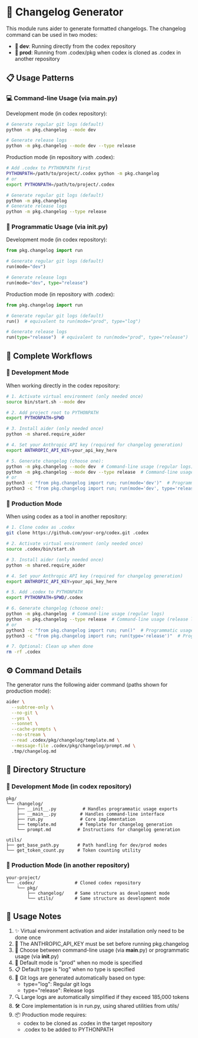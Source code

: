 # 📝 Changelog Generator

This module runs aider to generate formatted changelogs. The changelog command can be used in two modes:
- **🔧 dev**: Running directly from the codex repository
- **🚀 prod**: Running from .codex/pkg when codex is cloned as .codex in another repository

## 📋 Usage Patterns

### 💻 Command-line Usage (via __main__.py)

Development mode (in codex repository):
```bash
# Generate regular git logs (default)
python -m pkg.changelog --mode dev

# Generate release logs
python -m pkg.changelog --mode dev --type release
```

Production mode (in repository with .codex):
```bash
# Add .codex to PYTHONPATH first
PYTHONPATH=/path/to/project/.codex python -m pkg.changelog
# or
export PYTHONPATH=/path/to/project/.codex

# Generate regular git logs (default)
python -m pkg.changelog
# Generate release logs
python -m pkg.changelog --type release
```

### 🔧 Programmatic Usage (via __init__.py)

Development mode (in codex repository):
```python
from pkg.changelog import run

# Generate regular git logs (default)
run(mode="dev")

# Generate release logs
run(mode="dev", type="release")
```

Production mode (in repository with .codex):
```python
from pkg.changelog import run

# Generate regular git logs (default)
run()  # equivalent to run(mode="prod", type="log")

# Generate release logs
run(type="release")  # equivalent to run(mode="prod", type="release")
```

## 🚀 Complete Workflows

### 🔧 Development Mode

When working directly in the codex repository:

```bash
# 1. Activate virtual environment (only needed once)
source bin/start.sh --mode dev

# 2. Add project root to PYTHONPATH
export PYTHONPATH=$PWD

# 3. Install aider (only needed once)
python -m shared.require_aider

# 4. Set your Anthropic API key (required for changelog generation)
export ANTHROPIC_API_KEY=your_api_key_here

# 5. Generate changelog (choose one):
python -m pkg.changelog --mode dev  # Command-line usage (regular logs)
python -m pkg.changelog --mode dev --type release  # Command-line usage (release logs)
# or
python3 -c "from pkg.changelog import run; run(mode='dev')"  # Programmatic usage (regular logs)
python3 -c "from pkg.changelog import run; run(mode='dev', type='release')"  # Programmatic usage (release logs)
```

### 🚀 Production Mode

When using codex as a tool in another repository:

```bash
# 1. Clone codex as .codex
git clone https://github.com/your-org/codex.git .codex

# 2. Activate virtual environment (only needed once)
source .codex/bin/start.sh

# 3. Install aider (only needed once)
python -m shared.require_aider

# 4. Set your Anthropic API key (required for changelog generation)
export ANTHROPIC_API_KEY=your_api_key_here

# 5. Add .codex to PYTHONPATH
export PYTHONPATH=$PWD/.codex

# 6. Generate changelog (choose one):
python -m pkg.changelog  # Command-line usage (regular logs)
python -m pkg.changelog --type release  # Command-line usage (release logs)
# or
python3 -c "from pkg.changelog import run; run()"  # Programmatic usage (regular logs)
python3 -c "from pkg.changelog import run; run(type='release')"  # Programmatic usage (release logs)

# 7. Optional: Clean up when done
rm -rf .codex
```

## ⚙️ Command Details

The generator runs the following aider command (paths shown for production mode):

```bash
aider \
  --subtree-only \
  --no-git \
  --yes \
  --sonnet \
  --cache-prompts \
  --no-stream \
  --read .codex/pkg/changelog/template.md \
  --message-file .codex/pkg/changelog/prompt.md \
  .tmp/changelog.md
```

## 📁 Directory Structure

### 🔧 Development Mode (in codex repository)
```
pkg/
└── changelog/
    ├── __init__.py          # Handles programmatic usage exports
    ├── __main__.py         # Handles command-line interface
    ├── run.py              # Core implementation
    ├── template.md         # Template for changelog generation
    └── prompt.md          # Instructions for changelog generation

utils/
├── get_base_path.py       # Path handling for dev/prod modes
└── get_token_count.py     # Token counting utility
```

### 🚀 Production Mode (in another repository)
```
your-project/
└── .codex/               # Cloned codex repository
    └── pkg/
        ├── changelog/    # Same structure as development mode
        └── utils/        # Same structure as development mode
```

## 📝 Usage Notes

1. ✨ Virtual environment activation and aider installation only need to be done once
2. 🔑 The ANTHROPIC_API_KEY must be set before running pkg.changelog
3. 🎯 Choose between command-line usage (via __main__.py) or programmatic usage (via __init__.py)
4. 🚀 Default mode is "prod" when no mode is specified
5. 📋 Default type is "log" when no type is specified
6. 🔄 Git logs are generated automatically based on type:
   - type="log": Regular git logs
   - type="release": Release logs
7. 🔍 Large logs are automatically simplified if they exceed 185,000 tokens
8. 🛠️ Core implementation is in run.py, using shared utilities from utils/
9. 📦 Production mode requires:
   - codex to be cloned as .codex in the target repository
   - .codex to be added to PYTHONPATH
